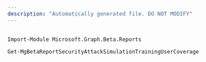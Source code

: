 ```yaml
---
description: "Automatically generated file. DO NOT MODIFY"
---
```


```powershellv2

Import-Module Microsoft.Graph.Beta.Reports

Get-MgBetaReportSecurityAttackSimulationTrainingUserCoverage

```